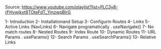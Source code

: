 Source: https://www.youtube.com/playlist?list=PLC3y8-rFHvwjkxt8TOteFdT_YmzwpBlrG

1- Introduction
2- Installationand Setup
3- Configurin Routes
4- Links
5- Active Links (NavLinks)
6- Navigate programatically
  . useNavigate()
7- No match routes
8- Nested Routes
9- Index Route
10- Dynamic Routes
11- URL Params
  . useParams()
12- Search Params
  . useSearchParams()
13- Relative Links